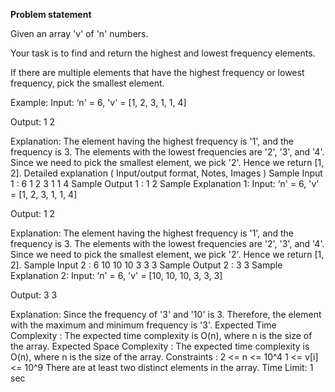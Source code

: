 **Problem statement**

Given an array 'v' of 'n' numbers.



Your task is to find and return the highest and lowest frequency elements.


If there are multiple elements that have the highest frequency or lowest frequency, pick the smallest element.



Example:
Input: ‘n' = 6, 'v' = [1, 2, 3, 1, 1, 4]

Output: 1 2

Explanation: The element having the highest frequency is '1', and the frequency is 3. The elements with the lowest frequencies are '2', '3', and '4'. Since we need to pick the smallest element, we pick '2'. Hence we return [1, 2].
Detailed explanation ( Input/output format, Notes, Images )
Sample Input 1 :
6
1 2 3 1 1 4
Sample Output 1 :
1 2
Sample Explanation 1:
Input: ‘n' = 6, 'v' = [1, 2, 3, 1, 1, 4]

Output: 1 2

Explanation: The element having the highest frequency is '1', and the frequency is 3. The elements with the lowest frequencies are '2', '3', and '4'. Since we need to pick the smallest element, we pick '2'. Hence we return [1, 2].
Sample Input 2 :
6
10 10 10 3 3 3
Sample Output 2 :
3 3
Sample Explanation 2:
Input: ‘n' = 6, 'v' = [10, 10, 10, 3, 3, 3]

Output: 3 3

Explanation: Since the frequency of '3' and '10' is 3. Therefore, the element with the maximum and minimum frequency is '3'.
Expected Time Complexity :
The expected time complexity is O(n), where n is the size of the array.
Expected Space Complexity :
The expected time complexity is O(n), where n is the size of the array.
Constraints :
2 <=  n <= 10^4
1 <= v[i] <= 10^9
There are at least two distinct elements in the array.
Time Limit: 1 sec 
